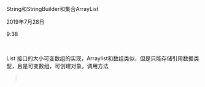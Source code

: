 String和StringBuilder和集合ArrayList

2019年7月28日

9:38

 

List 接口的大小可变数组的实现，Arraylist和数组类似，但是只能存储引用数据类型，且是可变数组，可创建对象，调用方法

>  

